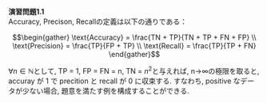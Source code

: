**演習問題1.1** \
Accuracy, Precison, Recallの定義は以下の通りである：
```math
\begin{gather}
\text{Accuracy} = \frac{TN + TP}{TN + TP + FN + FP} \\
\text{Precision} = \frac{TP}{FP + TP} \\
\text{Recall} = \frac{TP}{TP + FN}
\end{gather}
```
$\forall n \in \mathbb{N}$として, TP = 1, FP = FN = n, TN = $n^2$と与えれば, 
n→∞の極限を取ると, accuray が 1 で precition と recall が 0 に収束する.  すなわち, positive なデータが少ない場合, 題意を満たす例を構成することができる. 


